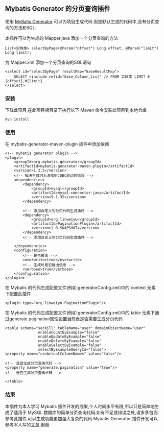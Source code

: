 ## Mybatis Generator 的分页查询插件
使用 [MyBatis Generator](https://github.com/mybatis/generator) 可以为项目生成代码.但是默认生成的代码中,没有分页查询的方法和SQL.

本插件可以为生成的 Mapper.java 添加一个分页查询的方法
```
List<实体类> selectByPage(@Param("offset") Long offset, @Param("limit") Long limit);
```

为 Mapper.xml 添加一个分页查询的SQL语句
```
<select id="selectByPage" resultMap="BaseResultMap">
    SELECT <include refid="Base_Column_List" /> FROM 实体类 LIMIT #{offset},#{limit}
</select>
```

### 安装
下载此项目,在此项目根目录下执行以下 Maven 命令安装此项目到本地仓库
```
mvn install
 ```
 
### 使用
在 mybatis-generator-maven-plugin 插件中添加依赖
```
<!-- mybatis generator plugin -->
<plugin>
    <groupId>org.mybatis.generator</groupId>
    <artifactId>mybatis-generator-maven-plugin</artifactId>
    <version>1.3.5</version>
    <!-- 解决生成时无法找到JDBC驱动的错误 -->
    <dependencies>
        <dependency>
            <groupId>mysql</groupId>
            <artifactId>mysql-connector-java</artifactId>
            <version>5.1.35</version>
        </dependency>
        
        <!-- 添加自定义的分页代码生成插件 -->
        <dependency>
            <groupId>org.linweiyu</groupId>
            <artifactId>PaginationPlugin</artifactId>
            <version>1.0-SNAPSHOT</version>
        </dependency>
        <!-- 添加自定义的分页代码生成插件 -->
        
    </dependencies>
    <configuration>
        <!-- 是否覆盖 -->
        <overwrite>true</overwrite>
        <!-- 生成时是否输出信息 -->
        <verbose>true</verbose>
    </configuration>
</plugin>
```

在 Mybatis 的代码生成配置文件(例如:generatorConfig.xml)中的 context 元素下配置此插件
```
<plugin type="org.linweiyu.PaginationPlugin"/>
```

在 Mybatis 的代码生成配置文件(例如:generatorConfig.xml)中的 table 元素下通过generate.pagination属性设置当前表是否需要生成分页代码
```
<table schema="seckill" tableName="user" domainObjectName="User"
               enableCountByExample="false"
               enableUpdateByExample="false"
               enableDeleteByExample="false"
               enableSelectByExample="false"
               selectByExampleQueryId="false">
<property name="useActualColumnNames" value="false"/>

<!-- 是否生成分页查询代码 -->
<property name="generate.pagination" value="true"/>
<!-- 是否生成分页查询代码 -->

</table>
```

### 结束
本插件为本人学习 Mybatis 插件开发的成果,个人时间水平有限,所以只是简单地生成了适用于 MySQL 数据库的简单分页查询代码.如有不足或错误之处,请多多包涵.参考此插件,可以生成功能更加强大复杂的代码.Mybatis Generator 插件开发可以参考本人写的[文章](http://www.jianshu.com/p/b96043291b0d).谢谢.
